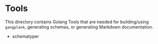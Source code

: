 # Tools

This directory contains Golang Tools that are needed for building/using
`gangplank`, generating schemas, or generating Markdown documentation.

- schematyper
